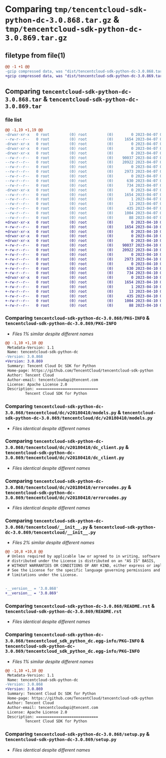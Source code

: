 # Comparing `tmp/tencentcloud-sdk-python-dc-3.0.868.tar.gz` & `tmp/tencentcloud-sdk-python-dc-3.0.869.tar.gz`

## filetype from file(1)

```diff
@@ -1 +1 @@
-gzip compressed data, was "dist/tencentcloud-sdk-python-dc-3.0.868.tar", last modified: Fri Apr  7 00:26:50 2023, max compression
+gzip compressed data, was "dist/tencentcloud-sdk-python-dc-3.0.869.tar", last modified: Mon Apr 10 03:03:31 2023, max compression
```

## Comparing `tencentcloud-sdk-python-dc-3.0.868.tar` & `tencentcloud-sdk-python-dc-3.0.869.tar`

### file list

```diff
@@ -1,19 +1,19 @@
-drwxr-xr-x   0 root         (0) root         (0)        0 2023-04-07 00:26:50.000000 tencentcloud-sdk-python-dc-3.0.868/
--rw-r--r--   0 root         (0) root         (0)     1654 2023-04-07 00:26:50.000000 tencentcloud-sdk-python-dc-3.0.868/PKG-INFO
-drwxr-xr-x   0 root         (0) root         (0)        0 2023-04-07 00:26:50.000000 tencentcloud-sdk-python-dc-3.0.868/tencentcloud/
-drwxr-xr-x   0 root         (0) root         (0)        0 2023-04-07 00:26:50.000000 tencentcloud-sdk-python-dc-3.0.868/tencentcloud/dc/
-drwxr-xr-x   0 root         (0) root         (0)        0 2023-04-07 00:26:50.000000 tencentcloud-sdk-python-dc-3.0.868/tencentcloud/dc/v20180410/
--rw-r--r--   0 root         (0) root         (0)    90037 2023-04-07 00:26:49.000000 tencentcloud-sdk-python-dc-3.0.868/tencentcloud/dc/v20180410/models.py
--rw-r--r--   0 root         (0) root         (0)    20922 2023-04-07 00:26:49.000000 tencentcloud-sdk-python-dc-3.0.868/tencentcloud/dc/v20180410/dc_client.py
--rw-r--r--   0 root         (0) root         (0)        0 2023-04-07 00:26:49.000000 tencentcloud-sdk-python-dc-3.0.868/tencentcloud/dc/v20180410/__init__.py
--rw-r--r--   0 root         (0) root         (0)     2973 2023-04-07 00:26:49.000000 tencentcloud-sdk-python-dc-3.0.868/tencentcloud/dc/v20180410/errorcodes.py
--rw-r--r--   0 root         (0) root         (0)        0 2023-04-07 00:26:49.000000 tencentcloud-sdk-python-dc-3.0.868/tencentcloud/dc/__init__.py
--rw-r--r--   0 root         (0) root         (0)      630 2023-04-07 00:26:49.000000 tencentcloud-sdk-python-dc-3.0.868/tencentcloud/__init__.py
--rw-r--r--   0 root         (0) root         (0)      734 2023-04-07 00:26:49.000000 tencentcloud-sdk-python-dc-3.0.868/README.rst
-drwxr-xr-x   0 root         (0) root         (0)        0 2023-04-07 00:26:50.000000 tencentcloud-sdk-python-dc-3.0.868/tencentcloud_sdk_python_dc.egg-info/
--rw-r--r--   0 root         (0) root         (0)     1654 2023-04-07 00:26:49.000000 tencentcloud-sdk-python-dc-3.0.868/tencentcloud_sdk_python_dc.egg-info/PKG-INFO
--rw-r--r--   0 root         (0) root         (0)        1 2023-04-07 00:26:49.000000 tencentcloud-sdk-python-dc-3.0.868/tencentcloud_sdk_python_dc.egg-info/dependency_links.txt
--rw-r--r--   0 root         (0) root         (0)       13 2023-04-07 00:26:49.000000 tencentcloud-sdk-python-dc-3.0.868/tencentcloud_sdk_python_dc.egg-info/top_level.txt
--rw-r--r--   0 root         (0) root         (0)      435 2023-04-07 00:26:49.000000 tencentcloud-sdk-python-dc-3.0.868/tencentcloud_sdk_python_dc.egg-info/SOURCES.txt
--rw-r--r--   0 root         (0) root         (0)     1004 2023-04-07 00:26:49.000000 tencentcloud-sdk-python-dc-3.0.868/setup.py
--rw-r--r--   0 root         (0) root         (0)       88 2023-04-07 00:26:50.000000 tencentcloud-sdk-python-dc-3.0.868/setup.cfg
+drwxr-xr-x   0 root         (0) root         (0)        0 2023-04-10 03:03:31.000000 tencentcloud-sdk-python-dc-3.0.869/
+-rw-r--r--   0 root         (0) root         (0)     1654 2023-04-10 03:03:31.000000 tencentcloud-sdk-python-dc-3.0.869/PKG-INFO
+drwxr-xr-x   0 root         (0) root         (0)        0 2023-04-10 03:03:31.000000 tencentcloud-sdk-python-dc-3.0.869/tencentcloud/
+drwxr-xr-x   0 root         (0) root         (0)        0 2023-04-10 03:03:31.000000 tencentcloud-sdk-python-dc-3.0.869/tencentcloud/dc/
+drwxr-xr-x   0 root         (0) root         (0)        0 2023-04-10 03:03:31.000000 tencentcloud-sdk-python-dc-3.0.869/tencentcloud/dc/v20180410/
+-rw-r--r--   0 root         (0) root         (0)    90037 2023-04-10 03:03:30.000000 tencentcloud-sdk-python-dc-3.0.869/tencentcloud/dc/v20180410/models.py
+-rw-r--r--   0 root         (0) root         (0)    20922 2023-04-10 03:03:30.000000 tencentcloud-sdk-python-dc-3.0.869/tencentcloud/dc/v20180410/dc_client.py
+-rw-r--r--   0 root         (0) root         (0)        0 2023-04-10 03:03:30.000000 tencentcloud-sdk-python-dc-3.0.869/tencentcloud/dc/v20180410/__init__.py
+-rw-r--r--   0 root         (0) root         (0)     2973 2023-04-10 03:03:30.000000 tencentcloud-sdk-python-dc-3.0.869/tencentcloud/dc/v20180410/errorcodes.py
+-rw-r--r--   0 root         (0) root         (0)        0 2023-04-10 03:03:30.000000 tencentcloud-sdk-python-dc-3.0.869/tencentcloud/dc/__init__.py
+-rw-r--r--   0 root         (0) root         (0)      630 2023-04-10 03:03:30.000000 tencentcloud-sdk-python-dc-3.0.869/tencentcloud/__init__.py
+-rw-r--r--   0 root         (0) root         (0)      734 2023-04-10 03:03:30.000000 tencentcloud-sdk-python-dc-3.0.869/README.rst
+drwxr-xr-x   0 root         (0) root         (0)        0 2023-04-10 03:03:31.000000 tencentcloud-sdk-python-dc-3.0.869/tencentcloud_sdk_python_dc.egg-info/
+-rw-r--r--   0 root         (0) root         (0)     1654 2023-04-10 03:03:31.000000 tencentcloud-sdk-python-dc-3.0.869/tencentcloud_sdk_python_dc.egg-info/PKG-INFO
+-rw-r--r--   0 root         (0) root         (0)        1 2023-04-10 03:03:31.000000 tencentcloud-sdk-python-dc-3.0.869/tencentcloud_sdk_python_dc.egg-info/dependency_links.txt
+-rw-r--r--   0 root         (0) root         (0)       13 2023-04-10 03:03:31.000000 tencentcloud-sdk-python-dc-3.0.869/tencentcloud_sdk_python_dc.egg-info/top_level.txt
+-rw-r--r--   0 root         (0) root         (0)      435 2023-04-10 03:03:31.000000 tencentcloud-sdk-python-dc-3.0.869/tencentcloud_sdk_python_dc.egg-info/SOURCES.txt
+-rw-r--r--   0 root         (0) root         (0)     1004 2023-04-10 03:03:30.000000 tencentcloud-sdk-python-dc-3.0.869/setup.py
+-rw-r--r--   0 root         (0) root         (0)       88 2023-04-10 03:03:31.000000 tencentcloud-sdk-python-dc-3.0.869/setup.cfg
```

### Comparing `tencentcloud-sdk-python-dc-3.0.868/PKG-INFO` & `tencentcloud-sdk-python-dc-3.0.869/PKG-INFO`

 * *Files 1% similar despite different names*

```diff
@@ -1,10 +1,10 @@
 Metadata-Version: 1.1
 Name: tencentcloud-sdk-python-dc
-Version: 3.0.868
+Version: 3.0.869
 Summary: Tencent Cloud Dc SDK for Python
 Home-page: https://github.com/TencentCloud/tencentcloud-sdk-python
 Author: Tencent Cloud
 Author-email: tencentcloudapi@tencent.com
 License: Apache License 2.0
 Description: ============================
         Tencent Cloud SDK for Python
```

### Comparing `tencentcloud-sdk-python-dc-3.0.868/tencentcloud/dc/v20180410/models.py` & `tencentcloud-sdk-python-dc-3.0.869/tencentcloud/dc/v20180410/models.py`

 * *Files identical despite different names*

### Comparing `tencentcloud-sdk-python-dc-3.0.868/tencentcloud/dc/v20180410/dc_client.py` & `tencentcloud-sdk-python-dc-3.0.869/tencentcloud/dc/v20180410/dc_client.py`

 * *Files identical despite different names*

### Comparing `tencentcloud-sdk-python-dc-3.0.868/tencentcloud/dc/v20180410/errorcodes.py` & `tencentcloud-sdk-python-dc-3.0.869/tencentcloud/dc/v20180410/errorcodes.py`

 * *Files identical despite different names*

### Comparing `tencentcloud-sdk-python-dc-3.0.868/tencentcloud/__init__.py` & `tencentcloud-sdk-python-dc-3.0.869/tencentcloud/__init__.py`

 * *Files 2% similar despite different names*

```diff
@@ -10,8 +10,8 @@
 # Unless required by applicable law or agreed to in writing, software
 # distributed under the License is distributed on an "AS IS" BASIS,
 # WITHOUT WARRANTIES OR CONDITIONS OF ANY KIND, either express or implied.
 # See the License for the specific language governing permissions and
 # limitations under the License.
 
 
-__version__ = '3.0.868'
+__version__ = '3.0.869'
```

### Comparing `tencentcloud-sdk-python-dc-3.0.868/README.rst` & `tencentcloud-sdk-python-dc-3.0.869/README.rst`

 * *Files identical despite different names*

### Comparing `tencentcloud-sdk-python-dc-3.0.868/tencentcloud_sdk_python_dc.egg-info/PKG-INFO` & `tencentcloud-sdk-python-dc-3.0.869/tencentcloud_sdk_python_dc.egg-info/PKG-INFO`

 * *Files 1% similar despite different names*

```diff
@@ -1,10 +1,10 @@
 Metadata-Version: 1.1
 Name: tencentcloud-sdk-python-dc
-Version: 3.0.868
+Version: 3.0.869
 Summary: Tencent Cloud Dc SDK for Python
 Home-page: https://github.com/TencentCloud/tencentcloud-sdk-python
 Author: Tencent Cloud
 Author-email: tencentcloudapi@tencent.com
 License: Apache License 2.0
 Description: ============================
         Tencent Cloud SDK for Python
```

### Comparing `tencentcloud-sdk-python-dc-3.0.868/setup.py` & `tencentcloud-sdk-python-dc-3.0.869/setup.py`

 * *Files identical despite different names*

